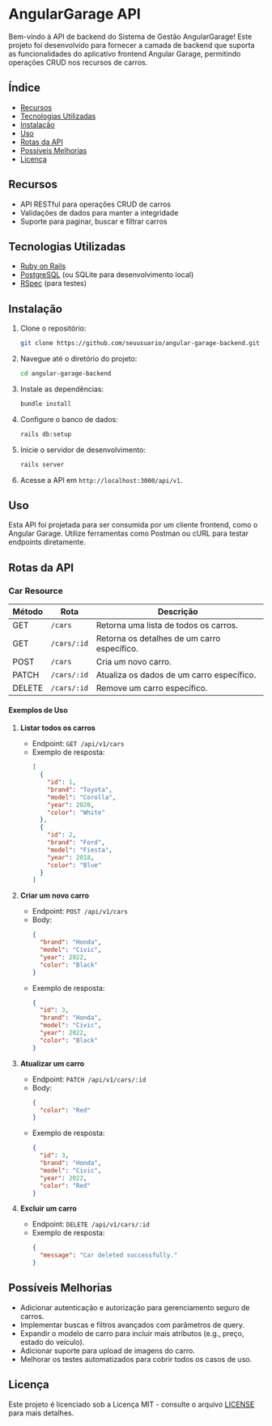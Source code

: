 # AngularGarage API

Bem-vindo à API de backend do Sistema de Gestão AngularGarage! Este projeto foi desenvolvido para fornecer a camada de backend que suporta as funcionalidades do aplicativo frontend Angular Garage, permitindo operações CRUD nos recursos de carros.

## Índice

- [Recursos](#recursos)
- [Tecnologias Utilizadas](#tecnologias-utilizadas)
- [Instalação](#instalação)
- [Uso](#uso)
- [Rotas da API](#rotas-da-api)
- [Possíveis Melhorias](#possíveis-melhorias)
- [Licença](#licença)

## Recursos

- API RESTful para operações CRUD de carros
- Validações de dados para manter a integridade
- Suporte para paginar, buscar e filtrar carros

## Tecnologias Utilizadas

- [Ruby on Rails](https://rubyonrails.org/)
- [PostgreSQL](https://www.postgresql.org/) (ou SQLite para desenvolvimento local)
- [RSpec](https://rspec.info/) (para testes)

## Instalação

1. Clone o repositório:
   ```bash
   git clone https://github.com/seuusuario/angular-garage-backend.git
   ```

2. Navegue até o diretório do projeto:
   ```bash
   cd angular-garage-backend
   ```

3. Instale as dependências:
   ```bash
   bundle install
   ```

4. Configure o banco de dados:
   ```bash
   rails db:setup
   ```

5. Inicie o servidor de desenvolvimento:
   ```bash
   rails server
   ```

6. Acesse a API em `http://localhost:3000/api/v1`.

## Uso

Esta API foi projetada para ser consumida por um cliente frontend, como o Angular Garage. Utilize ferramentas como Postman ou cURL para testar endpoints diretamente.

## Rotas da API

### Car Resource

| Método | Rota                  | Descrição                              |
|--------|-----------------------|----------------------------------------|
| GET    | `/cars`               | Retorna uma lista de todos os carros. |
| GET    | `/cars/:id`           | Retorna os detalhes de um carro específico. |
| POST   | `/cars`               | Cria um novo carro.                   |
| PATCH  | `/cars/:id`           | Atualiza os dados de um carro específico. |
| DELETE | `/cars/:id`           | Remove um carro específico.           |

#### Exemplos de Uso

1. **Listar todos os carros**
   - Endpoint: `GET /api/v1/cars`
   - Exemplo de resposta:
     ```json
     [
       {
         "id": 1,
         "brand": "Toyota",
         "model": "Corolla",
         "year": 2020,
         "color": "White"
       },
       {
         "id": 2,
         "brand": "Ford",
         "model": "Fiesta",
         "year": 2018,
         "color": "Blue"
       }
     ]
     ```

2. **Criar um novo carro**
   - Endpoint: `POST /api/v1/cars`
   - Body:
     ```json
     {
       "brand": "Honda",
       "model": "Civic",
       "year": 2022,
       "color": "Black"
     }
     ```
   - Exemplo de resposta:
     ```json
     {
       "id": 3,
       "brand": "Honda",
       "model": "Civic",
       "year": 2022,
       "color": "Black"
     }
     ```

3. **Atualizar um carro**
   - Endpoint: `PATCH /api/v1/cars/:id`
   - Body:
     ```json
     {
       "color": "Red"
     }
     ```
   - Exemplo de resposta:
     ```json
     {
       "id": 3,
       "brand": "Honda",
       "model": "Civic",
       "year": 2022,
       "color": "Red"
     }
     ```

4. **Excluir um carro**
   - Endpoint: `DELETE /api/v1/cars/:id`
   - Exemplo de resposta:
     ```json
     {
       "message": "Car deleted successfully."
     }
     ```

## Possíveis Melhorias

- Adicionar autenticação e autorização para gerenciamento seguro de carros.
- Implementar buscas e filtros avançados com parâmetros de query.
- Expandir o modelo de carro para incluir mais atributos (e.g., preço, estado do veículo).
- Adicionar suporte para upload de imagens do carro.
- Melhorar os testes automatizados para cobrir todos os casos de uso.

## Licença

Este projeto é licenciado sob a Licença MIT - consulte o arquivo [LICENSE](LICENSE) para mais detalhes.

